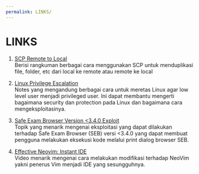 ```yaml
---
permalink: LINKS/
---
```

# LINKS

1. [SCP Remote to Local](https://linuxhint.com/scp-remote-to-local/)<br>
Berisi rangkuman berbagai cara menggunakan SCP untuk menduplikasi file, folder, etc
dari local ke remote atau remote ke local

2. [Linux Privilege Escalation](https://book.hacktricks.xyz/linux-hardening/privilege-escalation)<br>
Notes yang mengandung berbagai cara untuk meretas Linux agar low level user menjadi privileged user. Ini dapat membantu mengerti bagaimana security dan protection pada Linux dan bagaimana cara mengeksploitasinya.

3. [Safe Exam Browser Version <3.4.0 Exploit](https://vulmon.com/vulnerabilitydetails?qid=CVE-2022-36220&scoretype=cvssv3)<br>
Topik yang menarik mengenai eksploitasi yang dapat dilakukan terhadap Safe Exam Browser (SEB) versi <3.4.0 yang dapat membuat pengguna melakukan eksekusi kode melalui print dialog browser SEB.

4. [Effective Neovim: Instant IDE](https://youtu.be/stqUbv-5u2s?si=BoF1ux-6IX_D_01g) <br>
Video menarik mengenai cara melakukan modifikasi terhadap NeoVim yakni penerus Vim menjadi IDE yang sesungguhnya. 
